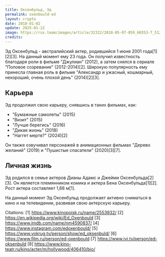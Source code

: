 ```yaml
---
title: Оксенбульд, Эд
permalink: oxenbould-ed
layout: crypto
date: 2018-01-02
update: 2025-01-22
image: https://rus.team/images/article/32322/2018-05-07-059_60353-7_512167.webp
credits:
---
```


Эд Оксенбульд - австралийский актер, родившийся 1 июня 2001 года[1][2][3]. На данный момент ему 23 года. Он получил известность благодаря роли в фильме "Джулиан" (2012), а затем снялся в сериале "Половое созревание" (2012-2014)[2]. Широкую популярность ему принесла главная роль в фильме "Александр и ужасный, кошмарный, нехороший, очень плохой день" (2014)[2][3].

## Карьера

Эд продолжил свою карьеру, снявшись в таких фильмах, как:

- "Бумажные самолеты" (2015)
- "Визит" (2015)
- "Лучше берегись" (2016)
- "Дикая жизнь" (2018)
- "Наггет мертв?" (2024)[2]

Он также озвучивал персонажей в анимационных фильмах "Дерево желаний" (2019) и "Пушистые спасатели" (2020)[3][7].

## Личная жизнь

Эд родился в семье актеров Дианы Адамс и Джейми Оксенбульда[2][3]. Он является племянником комика и актера Бена Оксенбульда[1][2]. Рост актера составляет 1,68 м[1].

На данный момент Эд Оксенбульд продолжает активно сниматься в кино и на телевидении, развивая свою актерскую карьеру.

Citations:
[1] https://www.kinopoisk.ru/name/2553932/
[2] https://en.wikipedia.org/wiki/Ed_Oxenbould
[3] https://www.imdb.com/name/nm4590837/
[4] https://www.instagram.com/edoxenbould/
[5] https://www.vokrug.tv/person/show/ed_oksenbuld/
[6] https://www.film.ru/person/ed-oxenbould
[7] https://www.ivi.tv/person/ed-oksenbuld
[8] https://www.kino-teatr.ru/kino/acter/m/hollywood/406410/bio/
